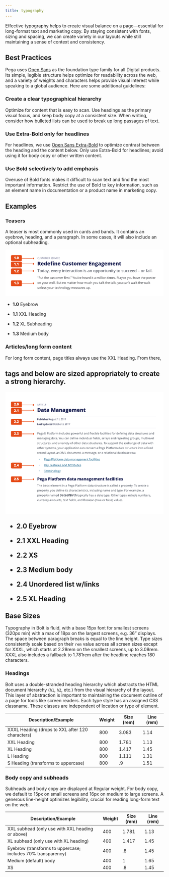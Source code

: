 ```yaml
---
title: typography
---
```


Effective typography helps to create visual balance on a page—essential for long-format text and marketing copy. By staying consistent with fonts, sizing and spacing, we can create variety in our layouts while still maintaining a sense of context and consistency.

## Best Practices

Pega uses [Open Sans](https://fonts.google.com/specimen/Open+Sans?selection.family=Open+Sans) as the foundation type family for all Digital products. Its simple, legible structure helps optimize for readability across the web, and a variety of weights and characters helps provide visual interest while speaking to a global audience. Here are some additional guidelines:

### Create a clear typographical hierarchy

Optimize for content that is easy to scan. Use headings as the primary visual focus, and keep body copy at a consistent size. When writing, consider how bulleted lists can be used to break up long passages of text.

### Use Extra-Bold only for headlines

For headlines, we use [Open Sans Extra-Bold](https://fonts.google.com/specimen/Open+Sans) to optimize contrast between the heading and the content below. Only use Extra-Bold for headlines; avoid using it for body copy or other written content. 

### Use Bold selectively to add emphasis

Overuse of Bold fonts makes it difficult to scan text and find the most important information. Restrict the use of Bold to key information, such as an element name in documentation or a product name in marketing copy.

## Examples

### Teasers

A teaser is most commonly used in cards and bands. It contains an eyebrow, heading, and a paragraph. In some cases, it will also include an optional subheading.

![An example of a typical teaser](../../../images/type_teaser.png)

- 
  **1.0** Eyebrow

- **1.1** XXL Heading
- **1.2** XL Subheading
- **1.3** Medium body

### Articles/long form content

For long form content, page titles always use the XXL Heading. From there, <h2> tags and below are sized appropriately to create a strong hierarchy.

![An example of a typical article](../../../images/type_article.png)

- 
  **2.0** Eyebrow

- **2.1** XXL Heading
- **2.2** XS
- **2.3** Medium body
- **2.4** Unordered list w/links
- **2.5** XL Heading


## Base Sizes

Typography in Bolt is fluid, with a base 15px font for smallest screens (320px min) with a max of 18px on the largest screens, e.g. 36” displays. The space between paragraph breaks is equal to the line height. Type sizes consistently scale based on their `rem` value across all screen sizes except for XXXL, which starts at 2.28rem on the smallest screens, up to 3.08rem. XXXL also includes a fallback to 1.781rem after the headline reaches 180 characters.

### Headings

Bolt uses a double-stranded heading hierarchy which abstracts the HTML document hierarchy (`h1`, `h2`, etc.) from the visual hierarchy of the layout. This layer of abstraction is important to maintaining the document outline of a page for tools like screen readers. Each type style has an assigned CSS classname. These classes are independent of location or type of element. 

| **Description/Example**                          | **Weight** | **Size (rem)** | **Line (rem)** |
| ------------------------------------------------ | ---------- | -------------- | -------------- |
| XXXL Heading (drops to XXL after 120 characters) | 800        | 3.083          | 1.14           |
| XXL Heading                                      | 800        | 1.781          | 1.13           |
| XL Heading                                       | 800        | 1.417          | 1.45           |
| L Heading                                        | 800        | 1.111          | 1.31           |
| S Heading (transforms to uppercase)              | 800        | .9             | 1.51           |

### Body copy and subheads

Subheads and body copy are displayed at Regular weight. For body copy, we default to 15px on small screens and 16px on medium to large screens. A generous line-height optimizes legibility, crucial for reading long-form text on the web.

| **Description/Example**                                      | **Weight** | **Size (rem)** | **Line (rem)** |
| ------------------------------------------------------------ | ---------- | -------------- | -------------- |
| XXL subhead (only use with XXL heading or above)             | 400        | 1.781          | 1.13           |
| XL subhead (only use with XL heading)                        | 400        | 1.417          | 1.45           |
| Eyebrow (transforms to uppercase; includes 70% transparency) | 400        | .8             | 1.45           |
| Medium (default) body                                        | 400        | 1              | 1.65           |
| XS                                                           | 400        | .8             | 1.45           |


